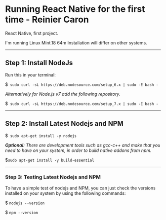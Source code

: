 # Running React Native for the first time - Reinier Caron
React Native, first project.

I'm running Linux Mint.18 64m Installation will differ on other systems.

---

## Step 1: Install NodeJs

Run this in your terminal:

$``` sudo curl -sL https://deb.nodesource.com/setup_6.x | sudo -E bash -```

_Alternatively for Node.js v7 add the following repository._

$``` sudo curl -sL https://deb.nodesource.com/setup_7.x | sudo -E bash -```

---

## Step 2: Install Latest Nodejs and NPM

$``` sudo apt-get install -y nodejs```

***_Optional:_*** _There are development tools such as gcc-c++ and make that you need to have on your system, in order to build native addons from npm._

$```sudo apt-get install -y build-essential```

---

### Step 3: Testing Latest Nodejs and NPM

To have a simple test of nodejs and NPM, you can just check the versions installed on your system by using the following commands:

$ ```nodejs --version```

$ ```npm --version```
